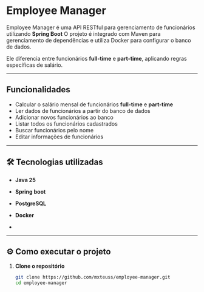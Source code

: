 
#  Employee Manager

Employee Manager é uma API RESTful para gerenciamento de funcionários utilizando **Spring Boot**
O projeto é integrado com Maven para gerenciamento de dependências e utiliza Docker para configurar o banco de dados.  

Ele diferencia entre funcionários **full-time** e **part-time**, aplicando regras específicas de salário.

---

##  Funcionalidades
-  Calcular o salário mensal de funcionários **full-time** e **part-time**  
-  Ler dados de funcionários a partir do banco de dados  
-  Adicionar novos funcionários ao banco  
-  Listar todos os funcionários cadastrados  
-  Buscar funcionários pelo nome  
-  Editar informações de funcionários  

---

## 🛠️ Tecnologias utilizadas
- **Java 25**
- **Spring boot**
- **PostgreSQL**
- **Docker**

-
---

## ⚙️ Como executar o projeto

1. **Clone o repositório**  
   ```bash
   git clone https://github.com/mxteuss/employee-manager.git
   cd employee-manager
